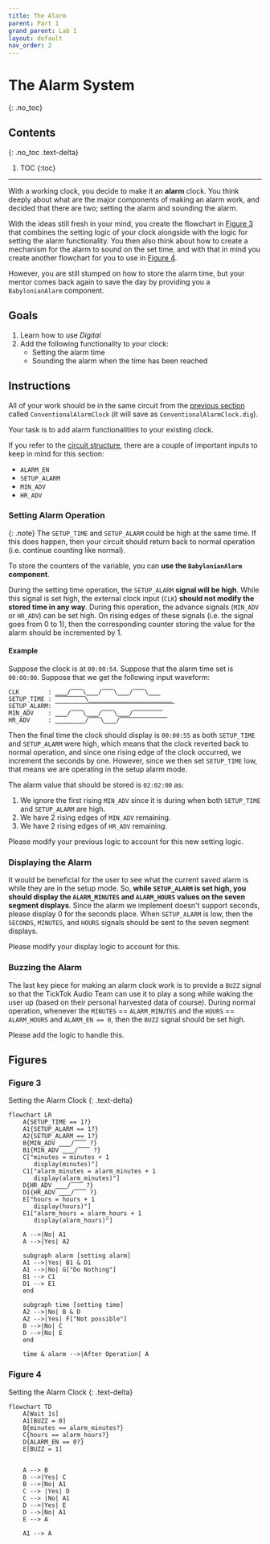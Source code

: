 ```yaml
---
title: The Alarm
parent: Part 1
grand_parent: Lab 1
layout: default
nav_order: 2
---
```


# The Alarm System
{: .no_toc}

## Contents
{: .no_toc .text-delta}

1. TOC
{:toc}

---

With a working clock, you decide to make it an **alarm** clock.
You think deeply about what are the major components of making an alarm work, and decided that there are two; setting the alarm and sounding the alarm.

With the ideas still fresh in your mind, you create the flowchart in [Figure 3](#figure-3) that combines the setting logic of your clock alongside with the logic for setting the alarm functionality.
You then also think about how to create a mechanism for the alarm to sound on the set time, and with that in mind you create another flowchart for you to use in [Figure 4](#figure-4).

However, you are still stumped on how to store the alarm time, but your mentor comes back again to save the day by providing you a `BabylonianAlarm` component.


## Goals

1. Learn how to use *Digital*
2. Add the following functionality to your clock:
    - Setting the alarm time
    - Sounding the alarm when the time has been reached

## Instructions

All of your work should be in the same circuit from the [previous section](https://cse140l.github.io/fa24-labs/docs/lab1/part1/the_clock) called `ConventionalAlarmClock` (it will save as `ConventionalAlarmClock.dig`).

Your task is to add alarm functionalities to your existing clock.

If you refer to the [circuit structure](https://cse140l.github.io/fa24-labs/docs/lab1/part1#circuit-structure), there are a couple of important inputs to keep in mind for this section:
- `ALARM_EN`
- `SETUP_ALARM`
- `MIN_ADV`
- `HR_ADV`

### Setting Alarm Operation

{: .note}
The `SETUP_TIME` and `SETUP_ALARM` could be high at the same time.
If this does happen, then your circuit should return back to normal operation (i.e. continue counting like normal).

To store the counters of the variable, you can **use the `BabylonianAlarm` component**.

During the setting time operation, the `SETUP_ALARM` **signal will be high**.
While this signal is set high, the external clock input (`CLK`) **should not modify the stored time in any way**.
During this operation, the advance signals (`MIN_ADV` or `HR_ADV`) can be set high.
On rising edges of these signals (i.e. the signal goes from 0 to 1), then the corresponding counter storing the value for the alarm should be incremented by 1.

#### Example

Suppose the clock is at `00:00:54`.
Suppose that the alarm time set is `00:00:00`.
Suppose that we get the following input waveform:

```
CLK        : ⎽⎽/⎺⎺\⎽⎽/⎺⎺\⎽⎽/⎺⎺\⎽⎽
SETUP_TIME : ⎺⎺⎺⎺⎺\⎽⎽⎽⎽⎽⎽⎽⎽⎽⎽⎽⎽⎽⎽
SETUP_ALARM: ⎺⎺⎺⎺⎺⎺⎺⎺⎺⎺⎺⎺⎺⎺⎺⎺⎺⎺⎺⎺
MIN_ADV    : ⎽⎽/⎺⎺\⎽⎽/⎺⎺\⎽⎽/⎺⎺⎺⎺⎺
HR_ADV     : ⎽⎽⎽⎽⎽/⎺⎺\⎽⎽/⎺⎺⎺⎺⎺⎺⎺⎺
```

Then the final time the clock should display is `00:00:55` as both `SETUP_TIME` and `SETUP_ALARM` were high, which means that the clock reverted back to normal operation, and since one rising edge of the clock occurred, we increment the seconds by one.
However, since we then set `SETUP_TIME` low, that means we are operating in the setup alarm mode.

The alarm value that should be stored is `02:02:00` as:
1. We ignore the first rising `MIN_ADV` since it is during when both `SETUP_TIME` and `SETUP_ALARM` are high.
2. We have 2 rising edges of `MIN_ADV` remaining.
3. We have 2 rising edges of `HR_ADV` remaining.

Please modify your previous logic to account for this new setting logic.

### Displaying the Alarm

It would be beneficial for the user to see what the current saved alarm is while they are in the setup mode.
So, **while `SETUP_ALARM` is set high, you should display the `ALARM_MINUTES` and `ALARM_HOURS` values on the seven segment displays**.
Since the alarm we implement doesn't support seconds, please display 0 for the seconds place.
When `SETUP_ALARM` is low, then the `SECONDS`, `MINUTES`, and `HOURS` signals should be sent to the seven segment displays.

Please modify your display logic to account for this.

### Buzzing the Alarm

The last key piece for making an alarm clock work is to provide a `BUZZ` signal so that the TickTok Audio Team can use it to play a song while waking the user up (based on their personal harvested data of course).
During normal operation, whenever the `MINUTES` == `ALARM_MINUTES` and the `HOURS` == `ALARM_HOURS` and `ALARM_EN == 0`, then the `BUZZ` signal should be set high.

Please add the logic to handle this.

## Figures

### Figure 3
Setting the Alarm Clock
{: .text-delta}
```mermaid
flowchart LR
    A{SETUP_TIME == 1?}
    A1{SETUP_ALARM == 1?}
    A2{SETUP_ALARM == 1?}
    B{MIN_ADV ⎽⎽/⎺⎺ ?}
    B1{MIN_ADV ⎽⎽/⎺⎺ ?}
    C["minutes = minutes + 1
       display(minutes)"]
    C1["alarm_minutes = alarm_minutes + 1
       display(alarm_minutes)"]
    D{HR_ADV ⎽⎽/⎺⎺ ?}
    D1{HR_ADV ⎽⎽/⎺⎺ ?}
    E["hours = hours + 1
       display(hours)"]
    E1["alarm_hours = alarm_hours + 1
       display(alarm_hours)"]

    A -->|No| A1
    A -->|Yes| A2

    subgraph alarm [setting alarm]
    A1 -->|Yes| B1 & D1
    A1 -->|No| G["Do Nothing"]
    B1 --> C1
    D1 --> E1
    end 

    subgraph time [setting time]
    A2 -->|No| B & D
    A2 -->|Yes| F["Not possible"]
    B -->|No| C
    D -->|No| E
    end

    time & alarm -->|After Operation| A
```

### Figure 4 
Setting the Alarm Clock
{: .text-delta}
```mermaid
flowchart TD
    A[Wait 1s]
    A1[BUZZ = 0]
    B{minutes == alarm_minutes?}
    C{hours == alarm_hours?}
    D{ALARM_EN == 0?}
    E[BUZZ = 1]


    A --> B
    B -->|Yes| C
    B -->|No| A1
    C --> |Yes| D
    C --> |No| A1
    D -->|Yes| E
    D -->|No| A1
    E --> A

    A1 --> A
```
